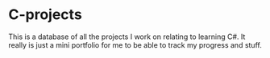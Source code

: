 # C-projects

This is a database of all the projects I work on relating to learning C#. 
It really is just a mini portfolio for me to be able to track my progress and stuff.
